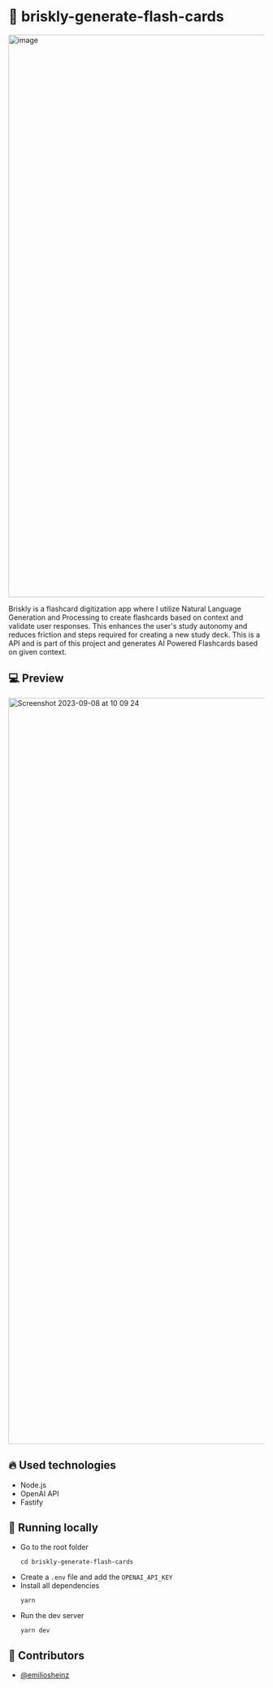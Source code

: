 # 🤖 briskly-generate-flash-cards
<img width="1108" alt="image" src="https://github.com/emiliosheinz/briskly-generate-flash-cards/assets/103655828/1fa0ae3b-e733-45ad-a725-de42c012b41a">


Briskly is a flashcard digitization app where I utilize Natural Language Generation and Processing to create flashcards based on context and validate user responses. This enhances the user's study autonomy and reduces friction and steps required for creating a new study deck. This is a API and is part of this project and generates AI Powered Flashcards based on given context.

## :computer: Preview
<img width="1470" alt="Screenshot 2023-09-08 at 10 09 24" src="https://github.com/emiliosheinz/briskly/assets/103655828/01260835-d475-4aee-b8b7-6ea9659efacb">

## :fire: Used technologies
- Node.js
- OpenAI API
- Fastify

## :wrench: Running locally

- Go to the root folder
  ```
  cd briskly-generate-flash-cards
  ```
- Create a `.env` file and add the `OPENAI_API_KEY`
- Install all dependencies
  ```
  yarn
  ```
- Run the dev server
  ```
  yarn dev
  ```


## :man: Contributors
- [@emiliosheinz](https://github.com/emiliosheinz)

